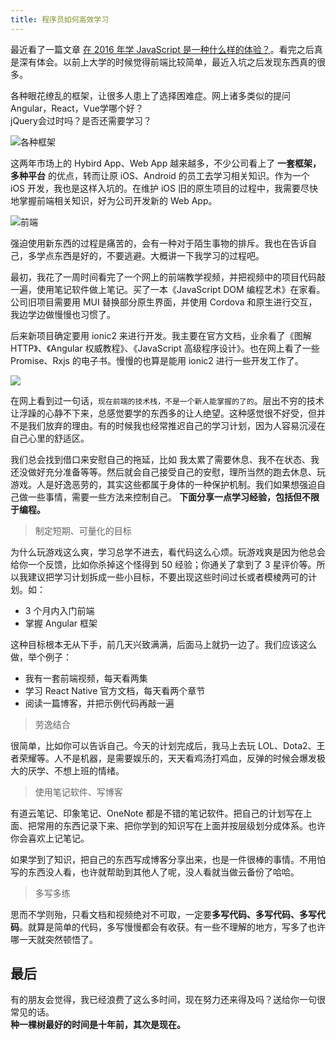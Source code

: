 ```yaml
---
title: 程序员如何高效学习
---
```

最近看了一篇文章 [在 2016 年学 JavaScript 是一种什么样的体验？](https://zhuanlan.zhihu.com/p/22782487)。看完之后真是深有体会。以前上大学的时候觉得前端比较简单，最近入坑之后发现东西真的很多。

各种眼花缭乱的框架，让很多人患上了选择困难症。网上诸多类似的提问  
Angular，React，Vue学哪个好？  
jQuery会过时吗？是否还需要学习？

<!-- more -->

![各种框架](http://upload-images.jianshu.io/upload_images/2024647-009a571400829de4.png?imageMogr2/auto-orient/strip%7CimageView2/2/w/1240)

这两年市场上的 Hybird App、Web App 越来越多，不少公司看上了 **一套框架，多种平台** 的优点，转而让原 iOS、Android 的员工去学习相关知识。作为一个 iOS 开发，我也是这样入坑的。在维护 iOS 旧的原生项目的过程中，我需要尽快地掌握前端相关知识，好为公司开发新的 Web App。

![前端](http://upload-images.jianshu.io/upload_images/2024647-bbc74a5a4cf06ce8.png?imageMogr2/auto-orient/strip%7CimageView2/2/w/1240)

强迫使用新东西的过程是痛苦的，会有一种对于陌生事物的排斥。我也在告诉自己，多学点东西是好的，不要逃避。大概讲一下我学习的过程吧。

最初，我花了一周时间看完了一个网上的前端教学视频，并把视频中的项目代码敲一遍，使用笔记软件做上笔记。买了一本《JavaScript DOM 编程艺术》在家看。公司旧项目需要用 MUI 替换部分原生界面，并使用 Cordova 和原生进行交互，我边学边做慢慢也习惯了。

后来新项目确定要用 ionic2 来进行开发。我主要在官方文档，业余看了《图解HTTP》、《Angular 权威教程》、《JavaScript 高级程序设计》。也在网上看了一些 Promise、Rxjs 的电子书。慢慢的也算是能用 ionic2 进行一些开发工作了。

![](http://upload-images.jianshu.io/upload_images/2024647-8c0119d98cb73509.jpg?imageMogr2/auto-orient/strip%7CimageView2/2/w/1240)

在网上看到过一句话，`现在前端的技术栈，不是一个新人能掌握的了的`。层出不穷的技术让浮躁的心静不下来，总感觉要学的东西多的让人绝望。这种感觉很不好受，但并不是我们放弃的理由。有的时候我也经常推迟自己的学习计划，因为人容易沉浸在自己心里的舒适区。

我们总会找到借口来安慰自己的拖延，比如 我太累了需要休息、我不在状态、我还没做好充分准备等等。然后就会自己接受自己的安慰，理所当然的跑去休息、玩游戏。人是好逸恶劳的，其实这些都属于身体的一种保护机制。我们如果想强迫自己做一些事情，需要一些方法来控制自己。
**下面分享一点学习经验，包括但不限于编程。**

> 制定短期、可量化的目标

为什么玩游戏这么爽，学习总学不进去，看代码这么心烦。玩游戏爽是因为他总会给你一个反馈，比如你杀掉这个怪得到 50 经验；你通关了拿到了 3 星评价等。所以我建议把学习计划拆成一些小目标，不要出现这些时间过长或者模棱两可的计划。如：

- 3 个月内入门前端
- 掌握 Angular 框架

这种目标根本无从下手，前几天兴致满满，后面马上就扔一边了。我们应该这么做，举个例子：

- 我有一套前端视频，每天看两集
- 学习 React Native 官方文档，每天看两个章节
- 阅读一篇博客，并把示例代码再敲一遍

> 劳逸结合

很简单，比如你可以告诉自己。今天的计划完成后，我马上去玩 LOL、Dota2、王者荣耀等。人不是机器，是需要娱乐的，天天看鸡汤打鸡血，反弹的时候会爆发极大的厌学、不想上班的情绪。

> 使用笔记软件、写博客

有道云笔记、印象笔记、OneNote 都是不错的笔记软件。把自己的计划写在上面、把常用的东西记录下来、把你学到的知识写在上面并按层级划分成体系。也许你会喜欢上记笔记。

如果学到了知识，把自己的东西写成博客分享出来，也是一件很棒的事情。不用怕写的东西没人看，也许就帮助到其他人了呢，没人看就当做云备份了哈哈。

> 多写多练

思而不学则殆，只看文档和视频绝对不可取，一定要**多写代码、多写代码、多写代码**。就算是简单的代码，多写慢慢都会有收获。有一些不理解的地方，写多了也许哪一天就突然顿悟了。

最后
---
有的朋友会觉得，我已经浪费了这么多时间，现在努力还来得及吗？送给你一句很常见的话。  
**种一棵树最好的时间是十年前，其次是现在。**
